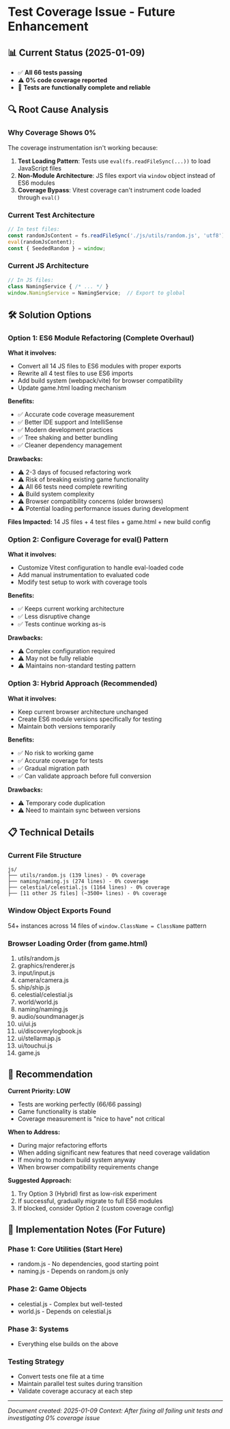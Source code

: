 # Test Coverage Issue - Future Enhancement

## 📊 Current Status (2025-01-09)
- ✅ **All 66 tests passing**
- ⚠️ **0% code coverage reported**
- 🎯 **Tests are functionally complete and reliable**

## 🔍 Root Cause Analysis

### Why Coverage Shows 0%
The coverage instrumentation isn't working because:

1. **Test Loading Pattern**: Tests use `eval(fs.readFileSync(...))` to load JavaScript files
2. **Non-Module Architecture**: JS files export via `window` object instead of ES6 modules
3. **Coverage Bypass**: Vitest coverage can't instrument code loaded through `eval()`

### Current Test Architecture
```javascript
// In test files:
const randomJsContent = fs.readFileSync('./js/utils/random.js', 'utf8');
eval(randomJsContent);
const { SeededRandom } = window;
```

### Current JS Architecture  
```javascript
// In JS files:
class NamingService { /* ... */ }
window.NamingService = NamingService;  // Export to global
```

## 🛠️ Solution Options

### Option 1: ES6 Module Refactoring (Complete Overhaul)

**What it involves:**
- Convert all 14 JS files to ES6 modules with proper exports
- Rewrite all 4 test files to use ES6 imports  
- Add build system (webpack/vite) for browser compatibility
- Update game.html loading mechanism

**Benefits:**
- ✅ Accurate code coverage measurement
- ✅ Better IDE support and IntelliSense
- ✅ Modern development practices
- ✅ Tree shaking and better bundling
- ✅ Cleaner dependency management

**Drawbacks:**
- ⚠️ 2-3 days of focused refactoring work
- ⚠️ Risk of breaking existing game functionality
- ⚠️ All 66 tests need complete rewriting
- ⚠️ Build system complexity
- ⚠️ Browser compatibility concerns (older browsers)
- ⚠️ Potential loading performance issues during development

**Files Impacted:** 14 JS files + 4 test files + game.html + new build config

### Option 2: Configure Coverage for eval() Pattern

**What it involves:**
- Customize Vitest configuration to handle eval-loaded code
- Add manual instrumentation to evaluated code
- Modify test setup to work with coverage tools

**Benefits:**
- ✅ Keeps current working architecture
- ✅ Less disruptive change
- ✅ Tests continue working as-is

**Drawbacks:**
- ⚠️ Complex configuration required
- ⚠️ May not be fully reliable
- ⚠️ Maintains non-standard testing pattern

### Option 3: Hybrid Approach (Recommended)

**What it involves:**
- Keep current browser architecture unchanged
- Create ES6 module versions specifically for testing
- Maintain both versions temporarily

**Benefits:**
- ✅ No risk to working game
- ✅ Accurate coverage for tests
- ✅ Gradual migration path
- ✅ Can validate approach before full conversion

**Drawbacks:**
- ⚠️ Temporary code duplication
- ⚠️ Need to maintain sync between versions

## 📋 Technical Details

### Current File Structure
```
js/
├── utils/random.js (139 lines) - 0% coverage
├── naming/naming.js (274 lines) - 0% coverage  
├── celestial/celestial.js (1164 lines) - 0% coverage
├── [11 other JS files] (~3500+ lines) - 0% coverage
```

### Window Object Exports Found
54+ instances across 14 files of `window.ClassName = ClassName` pattern

### Browser Loading Order (from game.html)
1. utils/random.js
2. graphics/renderer.js  
3. input/input.js
4. camera/camera.js
5. ship/ship.js
6. celestial/celestial.js
7. world/world.js
8. naming/naming.js
9. audio/soundmanager.js
10. ui/ui.js
11. ui/discoverylogbook.js
12. ui/stellarmap.js
13. ui/touchui.js
14. game.js

## 🎯 Recommendation

**Current Priority: LOW** 
- Tests are working perfectly (66/66 passing)
- Game functionality is stable
- Coverage measurement is "nice to have" not critical

**When to Address:**
- During major refactoring efforts
- When adding significant new features that need coverage validation
- If moving to modern build system anyway
- When browser compatibility requirements change

**Suggested Approach:**
1. Try Option 3 (Hybrid) first as low-risk experiment
2. If successful, gradually migrate to full ES6 modules
3. If blocked, consider Option 2 (custom coverage config)

## 🔧 Implementation Notes (For Future)

### Phase 1: Core Utilities (Start Here)
- random.js - No dependencies, good starting point
- naming.js - Depends on random.js only

### Phase 2: Game Objects  
- celestial.js - Complex but well-tested
- world.js - Depends on celestial.js

### Phase 3: Systems
- Everything else builds on the above

### Testing Strategy
- Convert tests one file at a time
- Maintain parallel test suites during transition
- Validate coverage accuracy at each step

---
*Document created: 2025-01-09*
*Context: After fixing all failing unit tests and investigating 0% coverage issue*